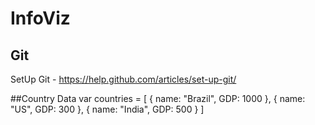 # InfoViz
## Git
SetUp Git - https://help.github.com/articles/set-up-git/

##Country Data
var countries = [
    { name: "Brazil", GDP: 1000 },
    { name: "US", GDP: 300 },
    { name: "India", GDP: 500 }
]
